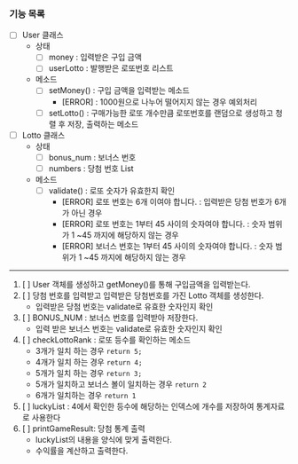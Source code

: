 ### 기능 목록

- [ ] User 클래스
    - 상태
        - [ ] money : 입력받은 구입 금액
        - [ ] userLotto : 발행받은 로또번호 리스트
    - 메소드
        - [ ] setMoney() : 구입 금액을 입력받는 메소드
            - [ERROR] : 1000원으로 나누어 떨어지지 않는 경우 예외처리
        - [ ] setLotto() : 구매가능한 로또 개수만큼 로또번호를 랜덤으로 생성하고 청렬 후 저장, 출력하는 메소드
- [ ] Lotto 클래스
    - 상태
      - [ ] bonus_num : 보너스 번호
      - [ ] numbers : 당첨 번호 List
    - 메소드  
      - [ ] validate() : 로또 숫자가 유효한지 확인
        - [ERROR] 로또 번호는 6개 이여야 합니다. : 입력받은 당첨 번호가 6개가 아닌 경우
        - [ERROR] 로또 번호는 1부터 45 사이의 숫자여야 합니다. : 숫자 범위가 1 ~45 까지에 해당하지 않는 경우
        - [ERROR] 보너스 번호는 1부터 45 사이의 숫자여야 합니다. : 숫자 범위가 1 ~45 까지에 해당하지 않는 경우
  
---
1. [ ] User 객체를 생성하고 getMoney()를 통해 구입금액을 입력받는다.
2. [ ] 당첨 번호를 입력받고 입력받은 당첨번호를 가진 Lotto 객체를 생성한다.
    - 입력받은 당첨 번호는 validate로 유효한 숫자인지 확인
3. [ ] BONUS_NUM : 보너스 번호를 입력받아 저장한다.
    - 입력 받은 보너스 번호는 validate로 유효한 숫자인지 확인
4. [ ] checkLottoRank : 로또 등수를 확인하는 메소드
    - 3개가 일치 하는 경우 ``` return 5; ```
    - 4개가 일치 하는 경우 ``` return 4; ```
    - 5개가 일치 하는 경우 ``` return 3; ```
    - 5개가 일치하고 보너스 볼이 일치하는 경우 ``` return 2 ```
    - 6개가 일치하는 경우 ``` return 1 ```
5. [ ] luckyList : 4에서 확인한 등수에 해당하는 인덱스에 개수를 저장하여 통계자료로 사용한다
6. [ ] printGameResult: 당첨 통계 출력
    - luckyList의 내용을 양식에 맞게 출력한다.
    - 수익률을 계산하고 출력한다.
